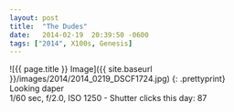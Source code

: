 ```yaml
---
layout: post
title:  "The Dudes"
date:   2014-02-19  20:39:50 -0600
tags: ["2014", X100s, Genesis]
---
```

![{{ page.title }} Image]({{ site.baseurl }}/images/2014/2014_0219_DSCF1724.jpg)
{: .prettyprint}  
Looking daper  
1/60 sec, f/2.0, ISO 1250 - Shutter clicks this day: 87